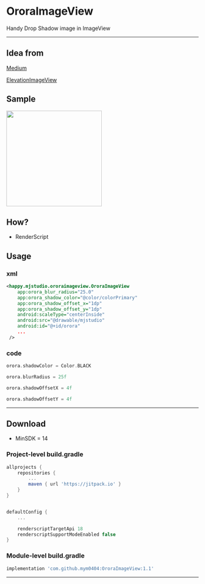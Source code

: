 # OroraImageView
Handy Drop Shadow image in ImageView


----
## Idea from
[Medium](https://medium.com/@qhutch/how-i-extended-imageview-to-include-elevation-shadow-2a41151a4156)

[ElevationImageView](https://github.com/qhutch/ElevationImageView)

## Sample

<img src="https://github.com/mym0404/OroraImageView/blob/master/sample.gif" width=250>


## How?

- RenderScript


## Usage

### xml

```xml
<happy.mjstudio.ororaimageview.OroraImageView
    app:orora_blur_radius="25.0"
    app:orora_shadow_color="@color/colorPrimary"
    app:orora_shadow_offset_x="1dp"
    app:orora_shadow_offset_y="1dp"
    android:scaleType="centerInside"
    android:src="@drawable/mjstudio"
    android:id="@+id/orora"
    ...
 />
```

### code

```kotlin
orora.shadowColor = Color.BLACK

orora.blurRadius = 25f

orora.shadowOffsetX = 4f

orora.shadowOffsetY = 4f

```

----

## Download

- MinSDK = 14

### Project-level build.gradle

```gradle
allprojects {
	repositories {
		...
		maven { url 'https://jitpack.io' }
	}
}


defaultConfig {
    ...

    renderscriptTargetApi 18
    renderscriptSupportModeEnabled false
}

```

### Module-level build.gradle

```gradle
implementation 'com.github.mym0404:OroraImageView:1.1'
```

----
